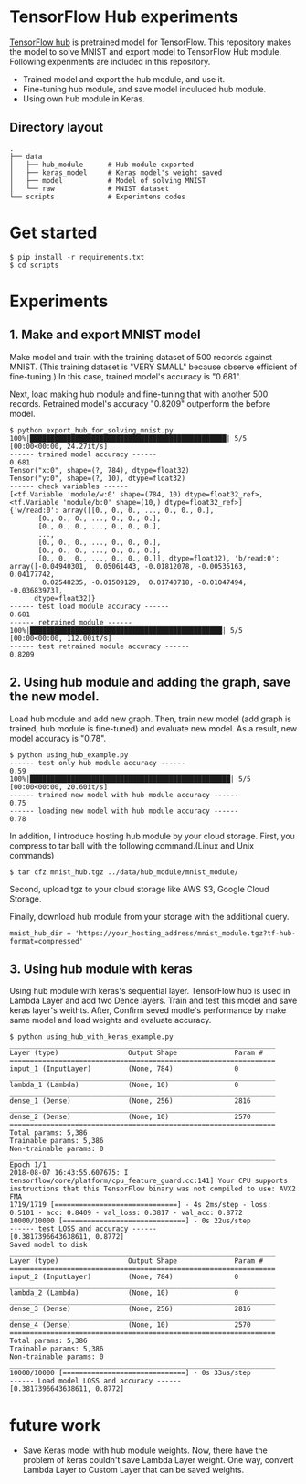 # TensorFlow Hub experiments
[TensorFlow hub](https://www.tensorflow.org/hub/) is pretrained model for TensorFlow.
This repository makes the model to solve MNIST and export model to TensorFlow Hub module.
Following experiments are included in this repository.

* Trained model and export the hub module, and use it.
* Fine-tuning hub module, and save model inculuded hub module.
* Using own hub module in Keras.


## Directory layout
    .
    ├── data                
    │   ├── hub_module      # Hub module exported
    │   ├── keras_model     # Keras model's weight saved
    │   ├── model           # Model of solving MNIST
    │   └── raw             # MNIST dataset
    └── scripts             # Experimtens codes


# Get started
```
$ pip install -r requirements.txt
$ cd scripts
```

# Experiments

## 1. Make and export MNIST model
Make model and train with the training dataset of 500 records against MNIST. (This training dataset is "VERY SMALL" because observe efficient of fine-tuning.) In this case, trained model's accuracy is "0.681".

Next, load making hub module and fine-tuning that with another 500 records. Retrained model's accuracy "0.8209" outperform the before model.

```
$ python export_hub_for_solving_mnist.py
100%|████████████████████████████████████████████████| 5/5 [00:00<00:00, 24.27it/s]
------ trained model accuracy ------
0.681
Tensor("x:0", shape=(?, 784), dtype=float32)
Tensor("y:0", shape=(?, 10), dtype=float32)
------ check variables ------
[<tf.Variable 'module/w:0' shape=(784, 10) dtype=float32_ref>, <tf.Variable 'module/b:0' shape=(10,) dtype=float32_ref>]
{'w/read:0': array([[0., 0., 0., ..., 0., 0., 0.],
       [0., 0., 0., ..., 0., 0., 0.],
       [0., 0., 0., ..., 0., 0., 0.],
       ...,
       [0., 0., 0., ..., 0., 0., 0.],
       [0., 0., 0., ..., 0., 0., 0.],
       [0., 0., 0., ..., 0., 0., 0.]], dtype=float32), 'b/read:0': array([-0.04940301,  0.05061443, -0.01812078, -0.00535163,  0.04177742,
        0.02548235, -0.01509129,  0.01740718, -0.01047494, -0.03683973],
      dtype=float32)}
------ test load module accuracy ------
0.681
------ retrained module ------
100%|███████████████████████████████████████████████| 5/5 [00:00<00:00, 112.00it/s]
------ test retrained module accuracy ------
0.8209
```


## 2. Using hub module and adding the graph, save the new model.
Load hub module and add new graph. Then, train new model (add graph is trained, hub module is fine-tuned) and evaluate new model. As a result, new model accuracy is "0.78".

```
$ python using_hub_example.py
------ test only hub module accuracy ------
0.59
100%|█████████████████████████████████████████████████| 5/5 [00:00<00:00, 20.60it/s]
------ trained new model with hub module accuracy ------
0.75
------ loading new model with hub module accuracy ------
0.78
```

In addition, I introduce hosting hub module by your cloud storage. 
First, you compress to tar ball with the following command.(Linux and Unix commands)

```
$ tar cfz mnist_hub.tgz ../data/hub_module/mnist_module/
```

Second, upload tgz to your cloud storage like AWS S3, Google Cloud Storage.

Finally, download hub module from your storage with the additional query.

```
mnist_hub_dir = 'https://your_hosting_address/mnist_module.tgz?tf-hub-format=compressed'
```


## 3. Using hub module with keras
Using hub module with keras's sequential layer. TensorFlow hub is used in Lambda Layer and add two Dence layers. Train and test this model and save keras layer's weithts. After, Confirm seved modle's performance by make same model and load weights and evaluate accuracy.

```
$ python using_hub_with_keras_example.py 
_________________________________________________________________
Layer (type)                 Output Shape              Param #   
=================================================================
input_1 (InputLayer)         (None, 784)               0         
_________________________________________________________________
lambda_1 (Lambda)            (None, 10)                0         
_________________________________________________________________
dense_1 (Dense)              (None, 256)               2816      
_________________________________________________________________
dense_2 (Dense)              (None, 10)                2570      
=================================================================
Total params: 5,386
Trainable params: 5,386
Non-trainable params: 0
_________________________________________________________________
Epoch 1/1
2018-08-07 16:43:55.607675: I tensorflow/core/platform/cpu_feature_guard.cc:141] Your CPU supports instructions that this TensorFlow binary was not compiled to use: AVX2 FMA
1719/1719 [==============================] - 4s 2ms/step - loss: 0.5101 - acc: 0.8409 - val_loss: 0.3817 - val_acc: 0.8772
10000/10000 [==============================] - 0s 22us/step
------ test LOSS and accuracy ------
[0.3817396643638611, 0.8772]
Saved model to disk
_________________________________________________________________
Layer (type)                 Output Shape              Param #   
=================================================================
input_2 (InputLayer)         (None, 784)               0         
_________________________________________________________________
lambda_2 (Lambda)            (None, 10)                0         
_________________________________________________________________
dense_3 (Dense)              (None, 256)               2816      
_________________________________________________________________
dense_4 (Dense)              (None, 10)                2570      
=================================================================
Total params: 5,386
Trainable params: 5,386
Non-trainable params: 0
_________________________________________________________________
10000/10000 [==============================] - 0s 33us/step
------ Load model LOSS and accuracy ------
[0.3817396643638611, 0.8772]

```

# future work
* Save Keras model with hub module weights. Now, there have the problem of keras couldn't save Lambda Layer weight. One way, convert Lambda Layer to Custom Layer that can be saved weights.


